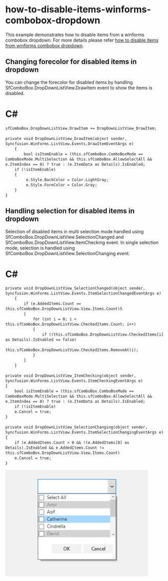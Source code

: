 # how-to-disable-items-winforms-combobox-dropdown
This example demonstrates how to disable items from a winforms combobox dropdown. For more details please refer [how to disable items from winforms combobox dropdown](https://www.syncfusion.com/kb/11254/how-to-disable-some-items-winforms-combobox-dropdown).

## Changing forecolor for disabled items in dropdown
You can change the forecolor for disabled items by handling SfComboBox.DropDownListView.DrawItem event to show the items is disabled.

# C#

    sfComboBox.DropDownListView.DrawItem += DropDownListView_DrawItem;
 
    private void DropDownListView_DrawItem(object sender, Syncfusion.WinForms.ListView.Events.DrawItemEventArgs e)
        {
            bool isItemEnable = (this.sfComboBox.ComboBoxMode == ComboBoxMode.MultiSelection && this.sfComboBox.AllowSelectAll && e.ItemIndex == 0) ? true : (e.ItemData as Details).IsEnabled;
        if (!isItemEnable)
        {
             e.Style.BackColor = Color.LightGray;
             e.Style.ForeColor = Color.Gray;
        }
    }

## Handling selection for disabled items in dropdown
Selection of disabled items in multi selection mode handled using SfComboBox.DropDownListView.SelectionChanged and SfComboBox.DropDownListView.ItemChecking event. In single selection mode, selection is handled using SfComboBox.DropDownListView.SelectionChanging event.

# C#

    private void DropDownListView_SelectionChanged(object sender, Syncfusion.WinForms.ListView.Events.ItemSelectionChangedEventArgs e)
        {
            if (e.AddedItems.Count == this.sfComboBox.DropDownListView.View.Items.Count)S
            {
                for (int i = 0; i < this.sfComboBox.DropDownListView.CheckedItems.Count; i++)
                {
                    if ((this.sfComboBox.DropDownListView.CheckedItems[i] as Details).IsEnabled == false)
                    this.sfComboBox.DropDownListView.CheckedItems.RemoveAt(i);
                }   
            }
        }
 
    private void DropDownListView_ItemChecking(object sender, Syncfusion.WinForms.ListView.Events.ItemCheckingEventArgs e)
    {
        bool isItemEnable = (this.sfComboBox.ComboBoxMode == ComboBoxMode.MultiSelection && this.sfComboBox.AllowSelectAll && e.ItemIndex == 0) ? true : (e.ItemData as Details).IsEnabled;
        if (!isItemEnable)
        e.Cancel = true;
    }
 
    private void DropDownListView_SelectionChanging(object sender, Syncfusion.WinForms.ListView.Events.ItemSelectionChangingEventArgs e)
    {
        if (e.AddedItems.Count > 0 && !(e.AddedItems[0] as Details).IsEnabled && e.AddedItems.Count != this.sfComboBox.DropDownListView.View.Items.Count)
        e.Cancel = true;
    }    

![Disable items in ComboBox](SfComboBox/SfComboBox/ComboBox%20Images/Disable%20some%20items%20in%20ComboBox.png)

